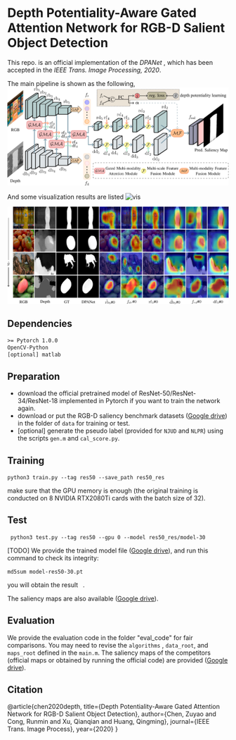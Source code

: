 # Depth Potentiality-Aware Gated Attention Network for RGB-D Salient Object Detection

This repo. is an official implementation of the *DPANet* , which has been accepted in the *IEEE Trans. Image Processing, 2020*. 

The main pipeline is shown as the following, 
![DPANet](figures/TIP_main.png)

And some visualization results are listed 
![vis](figures/vis.png)

![gma](figures/gma.png)

## Dependencies 
```
>= Pytorch 1.0.0
OpenCV-Python
[optional] matlab
```

## Preparation 
- download the official pretrained model of ResNet-50/ResNet-34/ResNet-18 implemented in Pytorch if you want to train the network again.
- download or put the RGB-D saliency benchmark datasets ([Google drive](https://drive.google.com/file/d/19pvXom9vs7cS4L1y-bZI8YDtSg7r4LT0/view?usp=sharing)) in the folder of `data` for training or test.
- [optional] generate the pseudo label (provided for `NJUD` and `NLPR`) using the scripts `gen.m` and `cal_score.py`.

## Training
```
python3 train.py --tag res50 --save_path res50_res
```
make sure  that the GPU memory is enough (the original training is conducted on 8 NVIDIA RTX2080Ti cards with the batch size of 32).

## Test
```
 python3 test.py --tag res50 --gpu 0 --model res50_res/model-30
```

[TODO] We provide the trained model file ([Google drive]()), and run this command to check its integrity:
```
md5sum model-res50-30.pt 
```
you will obtain the result ` `.

The saliency maps are also available ([Google drive](https://drive.google.com/file/d/1sIqEKDCi_rSY4t1THPlBSyAd05F2ve_Q/view?usp=sharing)). 

## Evaluation
We provide the evaluation code in the folder  "eval_code" for fair comparisons. You may need to revise the `algorithms` , `data_root`, and `maps_root` defined in the `main.m`. The saliency maps of the competitors (official maps or obtained by running the official code) are provided ([Google drive](https://drive.google.com/drive/folders/1G3XCOnQTQA-QrSWt6VwJXU1jbAQJS3Hy?usp=sharing)).

## Citation

@article{chen2020depth,
  title={Depth Potentiality-Aware Gated Attention Network for RGB-D Salient Object Detection},
  author={Chen, Zuyao and Cong, Runmin and Xu, Qianqian and Huang, Qingming},
  journal={IEEE Trans. Image Process},
  year={2020}
}
